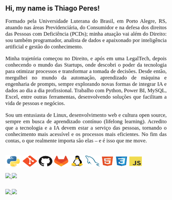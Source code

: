 <h2><b>Hi, my name is Thiago Peres!</b></h2>
<p style="text-align: justify; font-family: Georgia, 'Times New Roman', Times, serif; font-size: 17px;">
 Formado pela Universidade Luterana do Brasil, em Porto Alegre, RS, atuando nas áreas Previdenciária, do Consumidor e na defesa dos direitos das Pessoas com Deficiência (PCDs); minha atuação vai além do Direito: sou também programador, analista de dados e apaixonado por inteligência artificial e gestão do conhecimento.
<p style="text-align: justify; font-family: Georgia, 'Times New Roman', Times, serif; font-size: 17px;">
Minha trajetória começou no Direito, e após em uma LegalTech, depois conhecendo o mundo das Startups, onde descobri o poder da tecnologia para otimizar processos e transformar a tomada de decisões. Desde então, mergulhei no mundo da automação, aprendizado de máquina e engenharia de prompts, sempre explorando novas formas de integrar IA e dados ao dia a dia profissional. Trabalho com Python, Power BI, MySQL, Excel, entre outras ferramentas, desenvolvendo soluções que facilitam a vida de pessoas e negócios.
<p style="text-align: justify; font-family: Georgia, 'Times New Roman', Times, serif; font-size: 17px;">
Sou um entusiasta de Linux, desenvolvimento web e cultura open source, sempre em busca de aprendizado contínuo (lifelong learning). Acredito que a tecnologia e a IA devem estar a serviço das pessoas, tornando o conhecimento mais acessível e os processos mais eficientes. No fim das contas, o que realmente importa são elas – e é isso que me move.
</p>

<div style="display: inline_block"><br>
    <img align="center" alt="Python" height="40" width="50" src="https://raw.githubusercontent.com/devicons/devicon/master/icons/python/python-original.svg">
    <img align="center" alt="Git" height="35" width="45" src="https://raw.githubusercontent.com/devicons/devicon/master/icons/git/git-original.svg">
    <img align="center" alt="Github" height="35" width="45" src="https://raw.githubusercontent.com/devicons/devicon/master/icons/github/github-original.svg">
    <img align="center" alt="Gitlab" height="35" width="45" src="https://raw.githubusercontent.com/devicons/devicon/master/icons/gitlab/gitlab-original.svg">
    <img align="center" alt="Linux" height="35" width="45" src="https://raw.githubusercontent.com/devicons/devicon/master/icons/linux/linux-original.svg">
    <img align="center" alt="MySQL" height="35" width="45" src="https://raw.githubusercontent.com/devicons/devicon/master/icons/mysql/mysql-original.svg">
    <img align="center" alt="HTML" height="30" width="40" src="https://raw.githubusercontent.com/devicons/devicon/master/icons/html5/html5-original.svg">
    <img align="center" alt="CSS" height="30" width="40" src="https://raw.githubusercontent.com/devicons/devicon/master/icons/css3/css3-original.svg">
    <img align="center" alt="JS" height="30" width="40" src="https://raw.githubusercontent.com/devicons/devicon/master/icons/javascript/javascript-original.svg">
</div>
<br>
<div>
    <a href="https://github.com/thiagoperess">
    <img height="180em" src="https://github-readme-stats.vercel.app/api?username=thiagoperess&show_icons=true&theme=dark&include_all_commits=true&count_private=true"/>
    <img height="180em" src="https://github-readme-stats.vercel.app/api/top-langs/?username=thiagoperess&hide=html,scss&layout=compact&langs_count=9&theme=dark"/>
</div>
<br>
<div>
<p class="left">
<a href="https://www.linkedin.com/in/thiagoperess/" alt="Linkedin">
    <img src="https://img.shields.io/badge/-Linkedin-045FB4?style=for-the-badge&logo=Linkedin&logoColor=white&link=https://www.linkedin.com/in/thiagoperess/"/>
</a>

<a href="https://www.instagram.com/thiagodasantacruz/" alt="Instagram">
    <img src="https://img.shields.io/badge/-Instagram-DF0174?style=for-the-badge&logo=instagram&logoColor=white&link=https://www.instagram.com/othiagoperess/"/
</a>
</p> 
</div>

